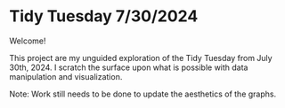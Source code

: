 # Tidy Tuesday 7/30/2024

Welcome!

This project are my unguided exploration of the Tidy Tuesday from July 30th, 2024. I scratch the surface upon what is possible with data manipulation and visualization.

Note: Work still needs to be done to update the aesthetics of the graphs.
